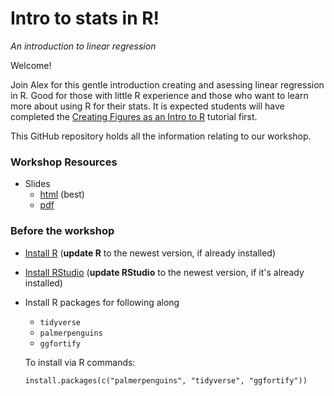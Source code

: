 # Intro to stats in R!

*An introduction to linear regression*

Welcome! 

Join Alex for this gentle introduction creating and asessing linear regression in  R. 
Good for those with little R experience and those who want to learn more about using 
R for their stats. It is expected students will have completed the [Creating Figures as an Intro to R](https://github.com/alex-koiter/workshop-figures-in-r) tutorial first.

This GitHub repository holds all the information relating to our workshop.

### Workshop Resources
- Slides 
  - [html](https://alexkoiter.ca/linear_regression/) (best)
  - [pdf](https://alexkoiter.ca/linear_regression/linear_regression.pdf)
  
### Before the workshop
- [Install R](https://muug.ca/mirror/cran/) 
  (**update R** to the newest version, if already installed)
- [Install RStudio](https://www.rstudio.com/products/rstudio/download/)
  (**update RStudio** to the newest version, if it's already installed)
- Install R packages for following along
  - `tidyverse`
  - `palmerpenguins`
  - `ggfortify`

  To install via R commands:

  ```         
  install.packages(c("palmerpenguins", "tidyverse", "ggfortify"))
  ```  